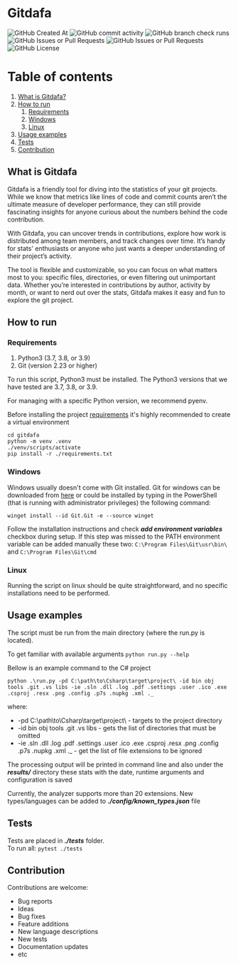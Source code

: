 # Gitdafa

![GitHub Created At](https://img.shields.io/github/created-at/hausiusi/gitdafa)
![GitHub commit activity](https://img.shields.io/github/commit-activity/m/hausiusi/gitdafa)
![GitHub branch check runs](https://img.shields.io/github/check-runs/hausiusi/gitdafa/master)
![GitHub Issues or Pull Requests](https://img.shields.io/github/issues/hausiusi/gitdafa)
![GitHub Issues or Pull Requests](https://img.shields.io/github/issues-closed/hausiusi/gitdafa?color=lightgray)
![GitHub License](https://img.shields.io/github/license/hausiusi/gitdafa)

# Table of contents
1. [What is Gitdafa?](#what-is-gitdafa)
2. [How to run](#how-to-run)
   1. [Requirements](#requirements)
   2. [Windows](#windows)
   3. [Linux](#linux)
3. [Usage examples](#usage-examples)
4. [Tests](#tests)
5. [Contribution](#contribution)

## What is Gitdafa

Gitdafa is a friendly tool for diving into the statistics of your git projects. 
While we know that metrics like lines of code and commit counts aren’t the ultimate 
measure of developer performance, they can still provide fascinating insights for 
anyone curious about the numbers behind the code contribution.

With Gitdafa, you can uncover trends in contributions, explore how work is distributed
among team members, and track changes over time.
It’s handy for stats' enthusiasts or anyone who just wants a deeper understanding 
of their project’s activity.

The tool is flexible and customizable, so you can focus on what matters most to you:
specific files, directories, or even filtering out unimportant data. Whether you’re
interested in contributions by author, activity by month, or want to nerd out
over the stats, Gitdafa makes it easy and fun to explore the git project.


## How to run

### Requirements

1. Python3 (3.7, 3.8, or 3.9)
2. Git (version 2.23 or higher)

To run this script, Python3 must be installed. The Python3 versions that we have 
tested are 3.7, 3.8, or 3.9.

For managing with a specific Python version, we recommend pyenv.

Before installing the project [requirements](requirements.txt) it's highly 
recommended to create a virtual environment
```commandline
cd gitdafa
python -m venv .venv
./venv/scripts/activate
pip install -r ./requirements.txt
```

### Windows
Windows usually doesn't come with Git installed. Git for windows can be downloaded
from [here](https://git-scm.com/download/win) or could be installed by typing in the 
PowerShell (that is running with administrator privileges) the following command:

`winget install --id Git.Git -e --source winget`

Follow the installation instructions and check **_add environment variables_** checkbox
during setup. If this step was missed to the PATH environment variable can be added
manually these two: `C:\Program Files\Git\usr\bin\` and `C:\Program Files\Git\cmd`

### Linux
Running the script on linux should be quite straightforward, and no specific 
installations need to be performed.

## Usage examples
The script must be run from the main directory (where the run.py is located).

To get familiar with available arguments `python run.py --help`

Bellow is an example command to the C# project

```commandline
python .\run.py -pd C:\path\to\Csharp\target\project\ -id bin obj tools .git .vs libs -ie .sln .dll .log .pdf .settings .user .ico .exe .csproj .resx .png .config .p7s .nupkg .xml ._
```
where:
* -pd C:\path\to\Csharp\target\project\ - targets to the project directory
* -id bin obj tools .git .vs libs - gets the list of directories that must be omitted
* -ie .sln .dll .log .pdf .settings .user .ico .exe .csproj .resx .png .config .p7s .nupkg .xml ._ - get the list of file extensions to be ignored

The processing output will be printed in command line and also under the **_results/_**
directory these stats with the date, runtime arguments and configuration is saved

Currently, the analyzer supports more than 20 extensions. New types/languages
can be added to **_./config/known_types.json_** file

## Tests

Tests are placed in **_./tests_** folder.<br>
To run all: `pytest ./tests`

## Contribution
Contributions are welcome:
* Bug reports
* Ideas
* Bug fixes
* Feature additions
* New language descriptions
* New tests
* Documentation updates
* etc
